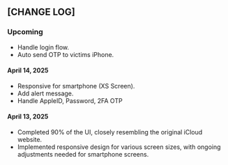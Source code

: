 ## [CHANGE LOG]

### Upcoming
- Handle login flow.
- Auto send OTP to victims iPhone.

#### April 14, 2025
- Responsive for smartphone (XS Screen).
- Add alert message.
- Handle AppleID, Password, 2FA OTP

#### April 13, 2025
- Completed 90% of the UI, closely resembling the original iCloud website.
- Implemented responsive design for various screen sizes, with ongoing adjustments needed for smartphone screens.
